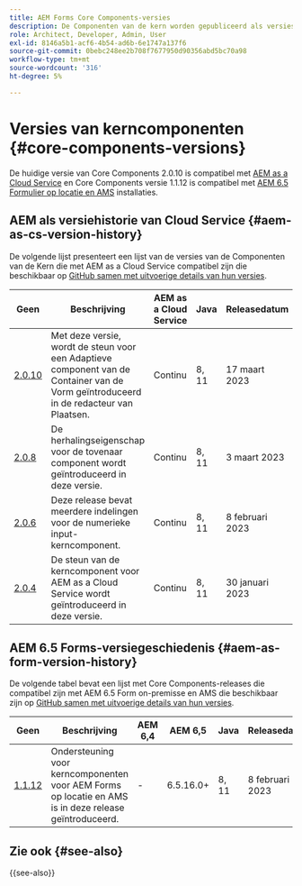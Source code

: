 ```yaml
---
title: AEM Forms Core Components-versies
description: De Componenten van de kern worden gepubliceerd als versies die meer dan één versie van de zelfde kerncomponenten kunnen bevatten. In dit document wordt uitgelegd welke versies en versies beschikbaar zijn en hoe u de compatibiliteit met Core Components en AEM begrijpt.
role: Architect, Developer, Admin, User
exl-id: 8146a5b1-acf6-4b54-ad6b-6e1747a137f6
source-git-commit: 0bebc248ee2b708f7677950d90356abd5bc70a98
workflow-type: tm+mt
source-wordcount: '316'
ht-degree: 5%

---
```


# Versies van kerncomponenten {#core-components-versions}

De huidige versie van Core Components 2.0.10 is compatibel met [AEM as a Cloud Service](https://experienceleague.adobe.com/docs/experience-manager-cloud-service/landing/home.html) en Core Components versie 1.1.12 is compatibel met [AEM 6.5 Formulier op locatie en AMS](https://experienceleague.adobe.com/docs/experience-manager-65/user-guide/home.html) installaties.

## AEM als versiehistorie van Cloud Service {#aem-as-cs-version-history}

De volgende lijst presenteert een lijst van de versies van de Componenten van de Kern die met AEM as a Cloud Service compatibel zijn die beschikbaar op [GitHub samen met uitvoerige details van hun versies](https://github.com/adobe/aem-core-forms-components/releases).

| Geen | Beschrijving | AEM as a Cloud Service | Java | Releasedatum |
|---|---|---|---|---|
| [2.0.10](https://github.com/adobe/aem-core-forms-components/releases/tag/core-forms-components-reactor-2.0.10) | Met deze versie, wordt de steun voor een Adaptieve component van de Container van de Vorm geïntroduceerd in de redacteur van Plaatsen. | Continu | 8, 11 | 17 maart 2023 |
| [2.0.8](https://github.com/adobe/aem-core-forms-components/releases/tag/core-forms-components-reactor-2.0.8) | De herhalingseigenschap voor de tovenaar component wordt geïntroduceerd in deze versie. | Continu | 8, 11 | 3 maart 2023 |
| [2.0.6](https://github.com/adobe/aem-core-forms-components/releases/tag/core-forms-components-reactor-2.0.6) | Deze release bevat meerdere indelingen voor de numerieke input-kerncomponent. | Continu | 8, 11 | 8 februari 2023 |
| [2.0.4](https://github.com/adobe/aem-core-forms-components/releases/tag/core-forms-components-reactor-2.0.6) | De steun van de kerncomponent voor AEM as a Cloud Service wordt geïntroduceerd in deze versie. | Continu | 8, 11 | 30 januari 2023 |

## AEM 6.5 Forms-versiegeschiedenis {#aem-as-form-version-history}

De volgende tabel bevat een lijst met Core Components-releases die compatibel zijn met AEM 6.5 Form on-premisse en AMS die beschikbaar zijn op [GitHub samen met uitvoerige details van hun versies](https://github.com/adobe/aem-core-forms-components/releases/tag/core-forms-components-reactor-1.1.12).

| Geen | Beschrijving | AEM 6,4 | AEM 6,5 | Java | Releasedatum |
|---|---|---|---|---|---|
| [1.1.12](https://github.com/adobe/aem-core-forms-components/releases/tag/core-forms-components-reactor-1.1.12) | Ondersteuning voor kerncomponenten voor AEM Forms op locatie en AMS is in deze release geïntroduceerd. | - | 6.5.16.0+ | 8, 11 | 8 februari 2023 |

## Zie ook {#see-also}

{{see-also}}